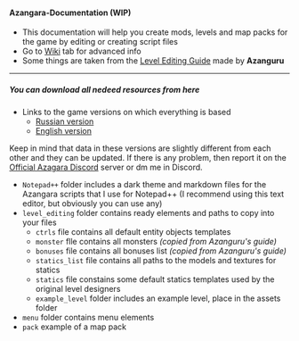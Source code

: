 #### Azangara-Documentation (WIP)
* This documentation will help you create mods, levels and map packs for the game by editing or creating script files
* Go to [Wiki](https://github.com/Unkiye/Azangara-Documentation/wiki) tab for advanced info
* Some things are taken from the [Level Editing Guide](https://www.dropbox.com/sh/agrpz6ng24efgb6/AAC96JIlXIMr7MjMZXR1pyjDa?dl=1) made by **Azanguru**
---
##### You can download all nedeed resources from here
* Links to the game versions on which everything is based
    - [Russian version]()
    - [English version]()

Keep in mind that data in these versions are slightly different from each other and they can be updated. If there is any problem, then report it on the [Official Azagara Discord](https://discord.gg/yyXQaBG) server or dm me in Discord.
* `Notepad++` folder includes a dark theme and markdown files for the Azangara scripts that I use for Notepad++ (I recommend using this text editor, but obviously you can use any)
* `level_editing` folder contains ready elements and paths to copy into your files
    * `ctrls` file contains all default entity objects templates
    * `monster` flle contains all monsters *(copied from Azanguru's guide)*
    * `bonuses` file contains all bonuses list *(copied from Azanguru's guide)*
    * `statics_list` file contains all paths to the models and textures for statics
    * `statics` file constains some default statics templates used by the original level designers
    * `example_level` folder includes an example level, place in the assets folder
* `menu` folder contains menu elements
* `pack` example of a map pack